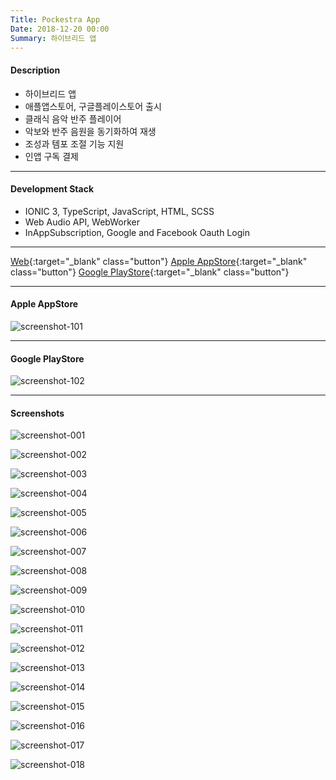 ```yaml
---
Title: Pockestra App
Date: 2018-12-20 00:00
Summary: 하이브리드 앱
---
```


#### Description

* 하이브리드 앱
* 애플앱스토어, 구글플레이스토어 출시
* 클래식 음악 반주 플레이어
* 악보와 반주 음원을 동기화하여 재생
* 조성과 템포 조절 기능 지원
* 인앱 구독 결제

---

#### Development Stack

* IONIC 3, TypeScript, JavaScript, HTML, SCSS
* Web Audio API, WebWorker
* InAppSubscription, Google and Facebook Oauth Login

---

[Web](https://pockestra.com){:target="_blank" class="button"}
[Apple AppStore](https://apps.apple.com/app/id1110254729){:target="_blank" class="button"}
[Google PlayStore](https://play.google.com/store/apps/details?id=com.eastcontrol.pockestra){:target="_blank" class="button"}

---

#### Apple AppStore

![screenshot-101](https://user-images.githubusercontent.com/21299773/62961570-8acaf880-bdec-11e9-8b29-87be03a504a2.png)

---

#### Google PlayStore

![screenshot-102](https://user-images.githubusercontent.com/21299773/64308504-069e0800-cf89-11e9-956d-75b722fcae85.png)

---

#### Screenshots

![screenshot-001](https://user-images.githubusercontent.com/21299773/62960033-599cf900-bde9-11e9-887b-0bed9b72c082.png)

![screenshot-002](https://user-images.githubusercontent.com/21299773/62960095-7d603f00-bde9-11e9-9d02-c45225f5b0a0.png)

![screenshot-003](https://user-images.githubusercontent.com/21299773/62960944-4d19a000-bdeb-11e9-9d04-91bf1444a69c.png)

![screenshot-004](https://user-images.githubusercontent.com/21299773/62960208-b26c9180-bde9-11e9-8390-7e688bef9a12.png)

![screenshot-005](https://user-images.githubusercontent.com/21299773/62960493-450d3080-bdea-11e9-9644-33da5a8d3a56.png)

![screenshot-006](https://user-images.githubusercontent.com/21299773/62960489-43dc0380-bdea-11e9-9010-4b13b2db0a6b.png)

![screenshot-007](https://user-images.githubusercontent.com/21299773/62960484-42124000-bdea-11e9-92a6-e4d3f5cb8432.png)

![screenshot-008](https://user-images.githubusercontent.com/21299773/62960928-45f29200-bdeb-11e9-9b24-8e9b9356e6cd.png)

![screenshot-009](https://user-images.githubusercontent.com/21299773/62960285-ddef7c00-bde9-11e9-8c83-30c95898f87f.png)

![screenshot-010](https://user-images.githubusercontent.com/21299773/62960261-d3cd7d80-bde9-11e9-9fea-790cd3679183.png)

![screenshot-011](https://user-images.githubusercontent.com/21299773/62960419-2313ae00-bdea-11e9-9635-813c9c703630.png)

![screenshot-012](https://user-images.githubusercontent.com/21299773/62960499-48082100-bdea-11e9-9693-e92c2ab0bb47.png)

![screenshot-013](https://user-images.githubusercontent.com/21299773/62960237-c7492500-bde9-11e9-9ec1-16cad1c30ba7.png)

![screenshot-014](https://user-images.githubusercontent.com/21299773/62960496-46d6f400-bdea-11e9-8cc4-62b1041ee474.png)

![screenshot-015](https://user-images.githubusercontent.com/21299773/62961231-e5b02000-bdeb-11e9-9518-f56d45f5905a.png)

![screenshot-016](https://user-images.githubusercontent.com/21299773/62961219-dcbf4e80-bdeb-11e9-8e0b-9732e13d5c2f.png)

![screenshot-017](https://user-images.githubusercontent.com/21299773/62961187-ce713280-bdeb-11e9-936d-0da03d85f740.png)

![screenshot-018](https://user-images.githubusercontent.com/21299773/62961189-cf09c900-bdeb-11e9-839d-051c39d8d05f.png)
